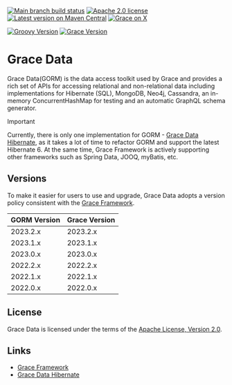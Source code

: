 [![Main branch build status](https://github.com/graceframework/grace-data/workflows/Grace%20CI/badge.svg?style=flat)](https://github.com/graceframework/grace-data/actions?query=workflow%3A%Grace+CI%22)
[![Apache 2.0 license](https://img.shields.io/badge/License-APACHE%202.0-green.svg?logo=APACHE&style=flat)](https://opensource.org/licenses/Apache-2.0)
[![Latest version on Maven Central](https://img.shields.io/maven-central/v/org.graceframework/grace-datastore-core.svg?label=Maven%20Central&logo=apache-maven&style=flat)](https://search.maven.org/search?q=g:org.graceframework)
[![Grace on X](https://img.shields.io/twitter/follow/graceframework?style=social)](https://twitter.com/graceframework)

[![Groovy Version](https://img.shields.io/badge/Groovy-4.0.24-blue?style=flat&color=4298b8)](https://groovy-lang.org/releasenotes/groovy-4.0.html)
[![Grace Version](https://img.shields.io/badge/Grace-2023.2.0-blue?style=flat&color=f49b06)](https://github.com/graceframework/grace-framework/releases/tag/v2023.2.0-RC1)

# Grace Data

Grace Data(GORM) is the data access toolkit used by Grace and provides a rich set of APIs for accessing relational and non-relational data including implementations for Hibernate (SQL), MongoDB, Neo4j, Cassandra, an in-memory ConcurrentHashMap for testing and an automatic GraphQL schema generator.

> [!IMPORTANT]
> Currently, there is only one implementation for GORM - [Grace Data Hibernate](https://github.com/graceframework/grace-data-hibernate), as it takes a lot of time to refactor GORM and support the latest Hibernate 6.
> At the same time, Grace Framework is actively supporting other frameworks such as Spring Data, JOOQ, myBatis, etc.


## Versions

To make it easier for users to use and upgrade, Grace Data adopts a version policy consistent with the [Grace Framework](https://github.com/graceframework/grace-framework).

| GORM Version | Grace Version |
|--------------|---------------|
| 2023.2.x     | 2023.2.x      |
| 2023.1.x     | 2023.1.x      |
| 2023.0.x     | 2023.0.x      |
| 2022.2.x     | 2022.2.x      |
| 2022.1.x     | 2022.1.x      |
| 2022.0.x     | 2022.0.x      |

## License

Grace Data is licensed under the terms of the [Apache License, Version 2.0](https://www.apache.org/licenses/LICENSE-2.0.html).

## Links

- [Grace Framework](https://github.com/graceframework/grace-framework)
- [Grace Data Hibernate](https://github.com/graceframework/grace-data-hibernate)